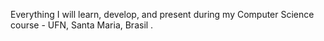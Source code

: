 Everything I will learn, develop, and present during my Computer Science course - UFN, Santa Maria, Brasil .

